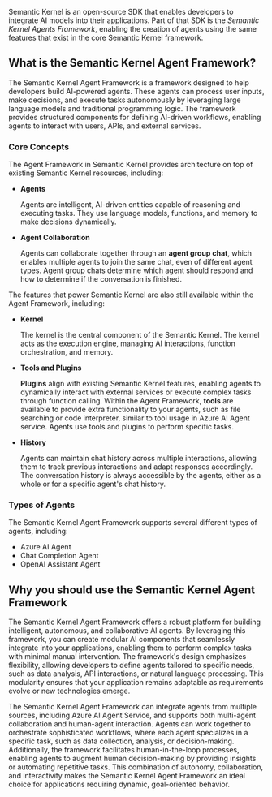 Semantic Kernel is an open-source SDK that enables developers to integrate AI models into their applications. Part of that SDK is the *Semantic Kernel Agents Framework*, enabling the creation of agents using the same features that exist in the core Semantic Kernel framework.

## What is the Semantic Kernel Agent Framework?

The Semantic Kernel Agent Framework is a framework designed to help developers build AI-powered agents. These agents can process user inputs, make decisions, and execute tasks autonomously by leveraging large language models and traditional programming logic. The framework provides structured components for defining AI-driven workflows, enabling agents to interact with users, APIs, and external services.

### Core Concepts

The Agent Framework in Semantic Kernel provides architecture on top of existing Semantic Kernel resources, including:

- **Agents**

    Agents are intelligent, AI-driven entities capable of reasoning and executing tasks. They use language models, functions, and memory to make decisions dynamically.

- **Agent Collaboration**

    Agents can collaborate together through an **agent group chat**, which enables multiple agents to join the same chat, even of different agent types. Agent group chats determine which agent should respond and how to determine if the conversation is finished.

The features that power Semantic Kernel are also still available within the Agent Framework, including:

- **Kernel**

    The kernel is the central component of the Semantic Kernel. The kernel acts as the execution engine, managing AI interactions, function orchestration, and memory.

- **Tools and Plugins**

    **Plugins** align with existing Semantic Kernel features, enabling agents to dynamically interact with external services or execute complex tasks through function calling.  Within the Agent Framework, **tools** are available to provide extra functionality to your agents, such as file searching or code interpreter, similar to tool usage in Azure AI Agent service. Agents use tools and plugins to perform specific tasks.

- **History**

    Agents can maintain chat history across multiple interactions, allowing them to track previous interactions and adapt responses accordingly. The conversation history is always accessible by the agents, either as a whole or for a specific agent's chat history.

### Types of Agents

The Semantic Kernel Agent Framework supports several different types of agents, including:

- Azure AI Agent
- Chat Completion Agent
- OpenAI Assistant Agent

## Why you should use the Semantic Kernel Agent Framework

The Semantic Kernel Agent Framework offers a robust platform for building intelligent, autonomous, and collaborative AI agents. By leveraging this framework, you can create modular AI components that seamlessly integrate into your applications, enabling them to perform complex tasks with minimal manual intervention. The framework's design emphasizes flexibility, allowing developers to define agents tailored to specific needs, such as data analysis, API interactions, or natural language processing. This modularity ensures that your application remains adaptable as requirements evolve or new technologies emerge.

The Semantic Kernel Agent Framework can integrate agents from multiple sources, including Azure AI Agent Service, and supports both multi-agent collaboration and human-agent interaction. Agents can work together to orchestrate sophisticated workflows, where each agent specializes in a specific task, such as data collection, analysis, or decision-making. Additionally, the framework facilitates human-in-the-loop processes, enabling agents to augment human decision-making by providing insights or automating repetitive tasks. This combination of autonomy, collaboration, and interactivity makes the Semantic Kernel Agent Framework an ideal choice for applications requiring dynamic, goal-oriented behavior.
